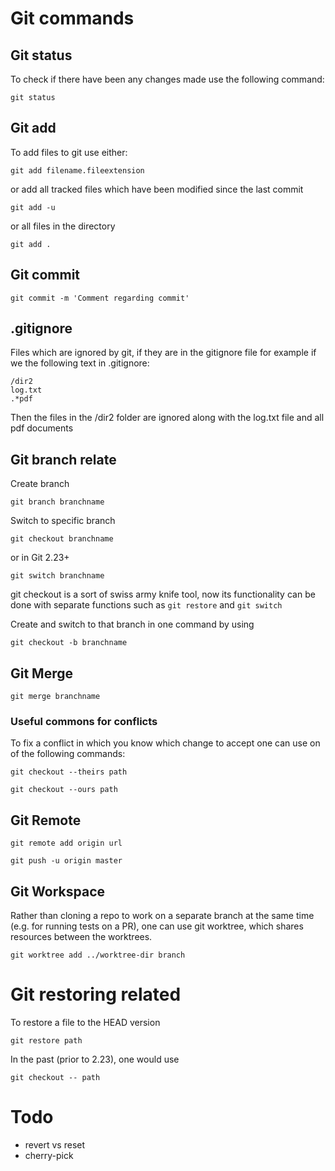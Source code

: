 # Git commands
## Git status
To check if there have been any changes made use the following command:

```
git status
```
## Git add
To add files to git use either:

```
git add filename.fileextension
```

or add all tracked files which have been modified since the last commit
```
git add -u
```
or all files in the directory

```
git add .
```
## Git commit

```
git commit -m 'Comment regarding commit'
```

## .gitignore

Files which are ignored by git, if they are in the gitignore file for example if we the following text in .gitignore:

```
/dir2
log.txt
.*pdf
```

Then the files in the /dir2 folder are ignored along with the log.txt file and all pdf documents

## Git branch relate

Create branch

```
git branch branchname
```

Switch to specific branch

```
git checkout branchname
```
or in Git 2.23+
```
git switch branchname
```
git checkout is a sort of swiss army knife tool, now its functionality can be done with separate functions such as `git restore` and `git switch`


Create and switch to that branch in one command by using
```
git checkout -b branchname
```

## Git Merge
```
git merge branchname
```
### Useful commons for conflicts

To fix a conflict in which you know which change to accept one can use on of the following commands:
```
git checkout --theirs path
```
```
git checkout --ours path
```

## Git Remote
```
git remote add origin url
```

```
git push -u origin master
```

## Git Workspace
Rather than cloning a repo to work on a separate branch at the same time (e.g. for running tests on a PR), one can use git worktree, which shares resources between the worktrees.

```
git worktree add ../worktree-dir branch
```

# Git restoring related 

To restore a file to the HEAD version
```
git restore path
```
In the past (prior to 2.23), one would use
```
git checkout -- path
```

# Todo

* revert vs reset
* cherry-pick






